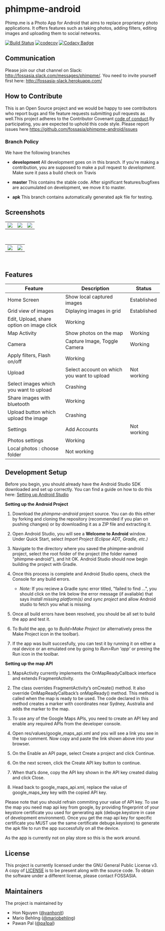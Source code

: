 # phimpme-android

Phimp.me is a Photo App for Android that aims to replace proprietary photo applications. It offers features such as taking photos, adding filters, editing images and uploading them to social networks.

[![Build Status](https://travis-ci.org/fossasia/phimpme-android.svg?branch=master)](https://travis-ci.org/fossasia/phimpme-android)
[![codecov](https://codecov.io/gh/fossasia/phimpme-android/branch/master/graph/badge.svg)](https://codecov.io/gh/fossasia/phimpme-android)
[![Codacy Badge](https://api.codacy.com/project/badge/Grade/ad1ba4cbecf04d3baa96a04c9a14d8cc)](https://www.codacy.com/app/mb/phimpme-android?utm_source=github.com&amp;utm_medium=referral&amp;utm_content=fossasia/phimpme-android&amp;utm_campaign=Badge_Grade)

## Communication
Please join our chat channel on Slack: http://fossasia.slack.com/messages/phimpme/. You need to invite yourself first here: http://fossasia-slack.herokuapp.com/

## How to Contribute
This is an Open Source project and we would be happy to see contributors who report bugs and file feature requests submitting pull requests as well.This project adheres to the Contributor Covenant [code of conduct]((https://github.com/jsroyal/phimpme-android/blob/development/CONTRIBUTING.md)).By participating, you are expected to uphold this code style. Please report issues here https://github.com/fossasia/phimpme-android/issues

### Branch Policy
We have the following branches
 * **development**
	 All development goes on in this branch. If you're making a contribution,
	 you are supposed to make a pull request to _development_.
	 Make sure it pass a build check on Travis
 * **master**
   This contains the stable code. After significant features/bugfixes are accumulated on development, we move it to master.
 
 * **apk**
   This branch contains automatically generated apk file for testing.
   
## Screenshots

  <table>
    <tr>
     <td><img src="https://cloud.githubusercontent.com/assets/14369357/23590206/e3d7dc58-0201-11e7-9f5d-b6cfda656ae5.png"></td>
     <td><img src="https://cloud.githubusercontent.com/assets/14369357/23597630/7e25b2dc-025a-11e7-84d7-8fbed573746f.png"></td>
     <td><img src="https://cloud.githubusercontent.com/assets/14369357/23597625/7714a886-025a-11e7-8cba-04f83fdac2ed.png"></td>
    </tr>
  </table>
  
   <table>
    <tr>
     <td><img src="https://raw.githubusercontent.com/heysadboy/phimpme-android/development/docs/screenshots/camera1.png"></td>
     <td><img src="https://raw.githubusercontent.com/heysadboy/phimpme-android/development/docs/screenshots/map.png"></td>
    </tr>
  </table>
  
## Features
**Feature**|**Description**|**Status**
-----|-----|-----
Home Screen|Show local captured images|Established
 |Grid view of images|Diplaying images in grid|Established
 |Edit, Upload, share option on image click|Working
Map Activity|Show photos on the map|Working
Camera|Capture Image, Toggle Camera|Working
 |Apply filters, Flash on/off|Working
Upload|Select account on which you want to upload|Not working
 |Select images which you want to upload|Crashing
 |Share images with bluetooth|Working
 |Upload button which upload the image|Crashing
Settings|Add Accounts|Not working
 |Photos settings|Working
 |Local photos : choose folder|Not working
## Development Setup

Before you begin, you should already have the Android Studio SDK downloaded and set up correctly. You can find a guide on how to do this here: [Setting up Android Studio](http://developer.android.com/sdk/installing/index.html?pkg=studio)

**Setting up the Android Project**

1. Download the *phimpme-android* project source. You can do this either by forking and cloning the repository (recommended if you plan on pushing changes) or by downloading it as a ZIP file and extracting it.

2. Open Android Studio, you will see a **Welcome to Android** window. Under Quick Start, select *Import Project (Eclipse ADT, Gradle, etc.)*

3. Navigate to the directory where you saved the phimpme-android project, select the root folder of the project (the folder named "phimpme-android"), and hit OK. Android Studio should now begin building the project with Gradle.

4. Once this process is complete and Android Studio opens, check the Console for any build errors.

    - *Note:* If you recieve a Gradle sync error titled, "failed to find ...", you should click on the link below the error message (if avaliable) that says *Install missing platform(s) and sync project* and allow Android studio to fetch you what is missing.

5. Once all build errors have been resolved, you should be all set to build the app and test it.

6. To Build the app, go to *Build>Make Project* (or alternatively press the Make Project icon in the toolbar).

7. If the app was built succesfully, you can test it by running it on either a real device or an emulated one by going to *Run>Run 'app'* or presing the Run icon in the toolbar.

**Setting up the map API**

1. MapsActivity currently implements the OnMapReadyCallback interface and extends FragmentActivity.

2. The class overrides FragmentActivity’s onCreate() method. It also override OnMapReadyCallback’s onMapReady() method. This method is called when the map is ready to be used. The code declared in this method creates a marker with coordinates near Sydney, Australia and adds the marker to the map.

3. To use any of the Google Maps APIs, you need to create an API key and enable any required APIs from the developer console.

4. Open res/values/google_maps_api.xml and you will see a link you see in the top comment. Now copy and paste the link shown above into your browser.

5. On the Enable an API page, select Create a project and click Continue.

6. On the next screen, click the Create API key button to continue.

7. When that’s done, copy the API key shown in the API key created dialog and click Close.

8. Head back to google_maps_api.xml, replace the value of google_maps_key key with the copied API key.

Please note that you should refrain commiting your value of API key. To use the map you need map api key from google, by providing fingerprint of your keystore certificate you used for generating apk (debuge.keystore in case of development environment). Once you get the map api key for specific certificate you MUST use the same certificate debuge.keystore) to generate the apk file to run the app successfully on all the device.

As the app is currently not on play store so this is the work around.

## License

This project is currently licensed under the GNU General Public License v3. A copy of [LICENSE](LICENSE.md) is to be present along with the source code. To obtain the software under a different license, please contact FOSSASIA.

## Maintainers
The project is maintained by
- Hon Nguyen ([@vanhonit](https://github.com/vanhonit))
- Mario Behling ([@mariobehling](http://github.com/mariobehling))
- Pawan Pal ([@pa1pal](http://github.com/pa1pal))
